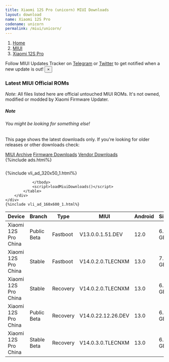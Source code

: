 ```yaml
---
title: Xiaomi 12S Pro (unicorn) MIUI Downloads
layout: download
name: Xiaomi 12S Pro
codename: unicorn
permalink: /miui/unicorn/
---
```

<nav aria-label="breadcrumb">
    <ol class="breadcrumb">
        <li class="breadcrumb-item"><a href="/">Home</a></li>
        <li class="breadcrumb-item"><a href="/miui/">MIUI</a></li>
        <li class="breadcrumb-item active" aria-current="page"><a href="/miui/unicorn/">Xiaomi 12S Pro</a></li>
    </ol>
</nav>
<div class="alert alert-primary alert-dismissible fade show" role="alert">
    Follow MIUI Updates Tracker on <a href="https://t.me/MIUIUpdatesTracker" class="alert-link">Telegram</a>
     or <a href="https://twitter.com/MiFwUpdater" class="alert-link">Twitter</a> to get notified when a new update is out!
    <button type="button" class="close" data-dismiss="alert" aria-label="Close">
        <span aria-hidden="true">&times;</span>
    </button>
</div>

### Latest MIUI Official ROMs
*Note*: All files listed here are official untouched MIUI ROMs. It's not owned, modified or modded by Xiaomi Firmware Updater.
<div class="card">
  <div class="card-body">
    <h5 class="card-title">Note</h5>
    <h6 class="card-subtitle mb-2 text-muted">You might be looking for something else!</h6>
    <p class="card-text">This page shows the latest downloads only.
     If you're looking for older releases or other downloads check:</p>
    <a href="/archive/miui/unicorn/" class="card-link">MIUI Archive</a>
    <a href="/firmware/unicorn/" class="card-link">Firmware Downloads</a>
    <a href="/vendor/unicorn/" class="card-link">Vendor Downloads</a>
  </div>
</div>
{%include ads.html%}
<div class="row justify-content-center">
    <div class="col-10">
        <div class="table-responsive-md" style="margin-top: 25px;">
            {%include vli_ad_320x50_1.html%}
            <table id="miui" class="display dt-responsive nowrap compact table table-striped table-hover table-sm">
                <thead class="thead-dark">
                    <tr>
                        <th data-ref="device">Device</th>
                        <th data-ref="branch">Branch</th>
                        <th data-ref="type">Type</th>
                        <th data-ref="miui">MIUI</th>
                        <th data-ref="android">Android</th>
                        <th data-ref="size">Size</th>
                        <th data-ref="size">Date</th>
                        <th data-ref="link">Link</th>
                    </tr>
                </thead>
                <tbody>
                <tr><td>Xiaomi 12S Pro China</td><td>Public Beta</td><td>Fastboot</td><td>V13.0.0.1.51.DEV</td><td>12.0</td><td>6.1 GB</td><td>2022-07-22</td><td><a href="/miui/unicorn/public beta/V13.0.0.1.51.DEV/">Download</a></td></tr>
<tr><td>Xiaomi 12S Pro China</td><td>Stable</td><td>Fastboot</td><td>V14.0.2.0.TLECNXM</td><td>13.0</td><td>7.7 GB</td><td>2022-12-07</td><td><a href="/miui/unicorn/stable/V14.0.2.0.TLECNXM/">Download</a></td></tr>
<tr><td>Xiaomi 12S Pro China</td><td>Stable</td><td>Recovery</td><td>V14.0.2.0.TLECNXM</td><td>13.0</td><td>6.0 GB</td><td>2022-12-11</td><td><a href="/miui/unicorn/stable/V14.0.2.0.TLECNXM/">Download</a></td></tr>
<tr><td>Xiaomi 12S Pro China</td><td>Public Beta</td><td>Recovery</td><td>V14.0.22.12.26.DEV</td><td>13.0</td><td>6.1 GB</td><td>2022-12-30</td><td><a href="/miui/unicorn/public beta/V14.0.22.12.26.DEV/">Download</a></td></tr>
<tr><td>Xiaomi 12S Pro China</td><td>Stable Beta</td><td>Recovery</td><td>V14.0.3.0.TLECNXM</td><td>13.0</td><td>6.0 GB</td><td>2022-12-28</td><td><a href="/miui/unicorn/stable beta/V14.0.3.0.TLECNXM/">Download</a></td></tr>

                </tbody>
                <script>loadMiuiDownloads()</script>
            </table>
        </div>
    </div>
    {%include vli_ad_160x600_1.html%}
</div>
